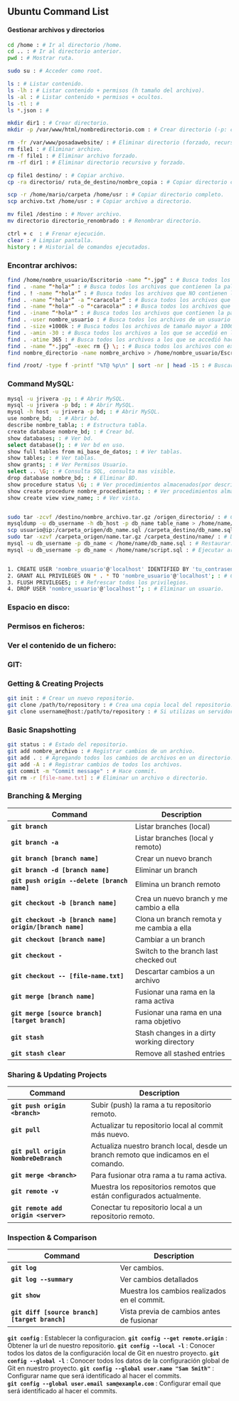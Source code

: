 ## Ubuntu Command List

#### Gestionar archivos y directorios

```sh
cd /home : # Ir al directorio /home.
cd .. : # Ir al directorio anterior.
pwd : # Mostrar ruta.

sudo su : # Acceder como root.

ls : # Listar contenido.
ls -lh : # Listar contenido + permisos (h tamaño del archivo).
ls -al : # Listar contenido + permisos + ocultos.
ls -tl : #
ls *.json : #

mkdir dir1 : # Crear directorio.
mkdir -p /var/www/html/nombredirectorio.com : # Crear directorio (-p: crea los directorios padres en caso necesario).

rm -fr /var/www/posadawebsite/ : # Eliminar directorio (forzado, recursivo).
rm file1 : # Eliminar archivo.
rm -f file1 : # Eliminar archivo forzado.
rm -rf dir1 : # Eliminar directorio recursivo y forzado.

cp file1 destino/ : # Copiar archivo.
cp -ra directorio/ ruta_de_destino/nombre_copia : # Copiar directorio completo (Recursivo y con los permiso).

scp -r /home/mario/carpeta /home/usr : # Copiar directorio completo.
scp archivo.txt /home/usr : # Copiar archivo a directorio.

mv file1 /destino : # Mover archivo.
mv directorio directorio_renombrado : # Renombrar directorio.

ctrl + c  : # Frenar ejecución.
clear : # Limpiar pantalla.
history : # Historial de comandos ejecutados.
```

### Encontrar archivos:

```sh
find /home/nombre_usuario/Escritorio -name “*.jpg” : # Busca todos los archivos del Escritorio con extensión .jpg.  
find . -name “*hola*” : # Busca todos los archivos que contienen la palabra “hola” en el nombre.  
find . ! -name “*hola*” : # Busca todos los archivos que NO contienen la palabra “hola” en el nombre.  
find . -name “*hola*” -a “*caracola*” : # Busca todos los archivos que contienen la palabra “hola” y “caracola” en el nombre.  
find . -name “*hola*” -o “*caracola*” : # Busca todos los archivos que contienen la palabra “hola” o “caracola” en el nombre.  
find . -iname “*hola*” : # Busca todos los archivos que contienen la palabra “hola” en el nombre tanto en mayúsculas como en minúsculas.   
find . -user nombre_usuario : # Busca todos los archivos de un usuario determinado (nombre_usuario).  
find . -size +1000k : # Busca todos los archivos de tamaño mayor a 1000 kb.  
find . -amin -30 : # Busca todos los archivos a los que se accedió en los últimos 30 minutos.  
find . -atime 365 : # Busca todos los archivos a los que se accedió hace un año exactamente.  
find . -name “*.jpg” -exec rm {} \; : # Busca todos los archivos con extensión .jpg y los borra.  
find nombre_directorio -name nombre_archivo > /home/nombre_usuario/Escritorio/Lista.txt : # Para guardar el resultado de la búsqueda en un archivo de texto.  

find /root/ -type f -printf "%T@ %p\n" | sort -nr | head -15 : # Buscar los 15 archivos modificados.   
```

### Command MySQL:

```sh
mysql -u jrivera -p; : # Abrir MySQL.  
mysql -u jrivera -p bd; : # Abrir MySQL.  
mysql -h host -u jrivera -p bd; : # Abrir MySQL.  
use nombre_bd;  : # Abrir bd.  
describe nombre_tabla; : # Estructura tabla.  
create database nombre_bd; : # Crear bd.  
show databases; : # Ver bd.   
select database(); : # Ver bd en uso.  
show full tables from mi_base_de_datos; : # Ver tablas.  
show tables; : # Ver tablas.  
show grants; : # Ver Permisos Usuario.  
select .. \G; : # Consulta SQL, consulta mas visible.  
drop database nombre_bd; : # Eliminar BD.  
show procedure status \G; : # Ver procedimientos almacenados(por descripcion).  
show create procedure nombre_procedimiento; : # Ver procedimientos almacenados (por codigo).  
show create view view_name; : # Ver vista.  


sudo tar -zcvf /destino/nombre_archivo.tar.gz /origen_directorio/ : # Comprimir.  
mysqldump -u db_username -h db_host -p db_name table_name > /home/name/db_nanme.sql : # Backup.  
scp usuario@ip:/carpeta_origen/db_name.sql /carpeta_destino/db_name.sql : # Secure Copy.  
sudo tar -xzvf /carpeta_origen/name.tar.gz /carpeta_destino/name/ : # Descomprimir.  
mysql -u db_username -p db_name < /home/name/db_name.sql : # Restaurar.  
mysql -u db_username -p db_name < /home/name/script.sql : # Ejecutar archivo sql.  


1. CREATE USER 'nombre_usuario'@'localhost' IDENTIFIED BY 'tu_contrasena'; : # Crear un usuario nuevo.  
2. GRANT ALL PRIVILEGES ON * . * TO 'nombre_usuario'@'localhost'; : # Crear permisos para el usuario (el asterisco representa base de datos y la tabla).  
3. FLUSH PRIVILEGES; : # Refrescar todos los privilegios.  
4. DROP USER 'nombre_usuario'@'localhost'’; : # Eliminar un usuario.  
```

### Espacio en disco:  

### Permisos en ficheros:  

### Ver el contenido de un fichero:  

### GIT:

### Getting & Creating Projects

```sh
git init : # Crear un nuevo repositorio.
git clone /path/to/repository : # Crea una copia local del repositorio.
git clone username@host:/path/to/repository : # Si utilizas un servidor remoto.
```

### Basic Snapshotting

```sh
git status : # Estado del repositorio.
git add nombre_archivo : # Registrar cambios de un archivo.
git add . : # Agregando todos los cambios de archivos en un directorio.
git add -A : # Registrar cambios de todos los archivos.
git commit -m "Commit message" : # Hace commit.
git rm -r [file-name.txt] : # Eliminar un archivo o directorio.
 ```
 
### Branching & Merging

| Command | Description |
| ------- | ----------- |
| **` git branch `** | Listar branches (local) |
| **` git branch -a `** | Listar branches (local y remoto) |
| **` git branch [branch name] `** | Crear un nuevo branch |
| **` git branch -d [branch name] `** | Eliminar un branch |
| **` git push origin --delete [branch name] `** | Elimina un branch remoto |
| **` git checkout -b [branch name] `** | Crea un nuevo branch y me cambio a ella |
| **` git checkout -b [branch name] origin/[branch name] `** | Clona un branch remota y me cambia a ella |
| **` git checkout [branch name] `** | Cambiar a un branch |
| **` git checkout - `** | Switch to the branch last checked out |
| **` git checkout -- [file-name.txt] `** | Descartar cambios a un archivo |
| **` git merge [branch name] `** | Fusionar una rama en la rama activa |
| **` git merge [source branch] [target branch] `** | Fusionar una rama en una rama objetivo |
| **` git stash `** | Stash changes in a dirty working directory |
| **` git stash clear `** | Remove all stashed entries |

### Sharing & Updating Projects

| Command | Description |
| ------- | ----------- |
| **` git push origin <branch> `** | Subir (push) la rama a tu repositorio remoto. |
| **` git pull `** | Actualizar tu repositorio local al commit más nuevo. |
| **` git pull origin NombreDeBranch `** | Actualiza nuestro branch local, desde un branch remoto que indicamos en el comando. |
| **` git merge <branch> `** | Para fusionar otra rama a tu rama activa. |
| **` git remote -v `** | Muestra los repositorios remotos que están configurados actualmente. |
| **` git remote add origin <server> `** | Conectar tu repositorio local a un repositorio remoto. |

### Inspection & Comparison

| Command | Description |
| ------- | ----------- |
| **` git log `** | Ver cambios. |
| **` git log --summary `** | Ver cambios detallados |
| **` git show `** | Muestra los cambios realizados en el commit. |
| **`git diff [source branch] [target branch]`** | Vista previa de cambios antes de fusionar |

**` git config `** : Establecer la configuracion.
**` git config --get remote.origin `** : Obtener la url de nuestro repositorio.
**` git config --local -l `** : Conocer todos los datos de la configuración local de Git en nuestro proyecto.
**` git config --global -l `** : Conocer todos los datos de la configuración global de Git en nuestro proyecto.
**` git config --global user.name "Sam Smith" `** : Configurar name que será identificado al hacer el commits.  
**` git config --global user.email sam@example.com `** : Configurar email que será identificado al hacer el commits.  




